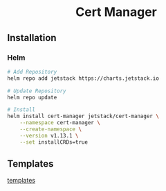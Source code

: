 <div align="center">
    <h1>Cert Manager</h1>
</div>

## Installation

### Helm

```bash
# Add Repository
helm repo add jetstack https://charts.jetstack.io

# Update Repository
helm repo update

# Install
helm install cert-manager jetstack/cert-manager \
    --namespace cert-manager \
    --create-namespace \
    --version v1.13.1 \
    --set installCRDs=true
```

## Templates

[templates](templates/)

